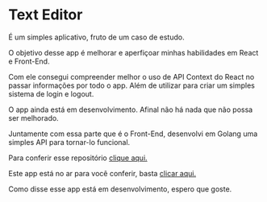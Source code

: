 # Text Editor

É um simples aplicativo, fruto de um caso de estudo.

O objetivo desse app é melhorar e aperfiçoar minhas habilidades em React e Front-End.

Com ele consegui compreender melhor o uso de API Context do React no passar informações por todo o app. Além de utilizar para criar um simples sistema de login e logout.

O app ainda está em desenvolvimento. Afinal não há nada que não possa ser melhorado.

Juntamente com essa parte que é o Front-End, desenvolvi em Golang uma simples API para tornar-lo funcional.

Para conferir esse repositório [clique aqui.](https://github.com/eliel-pf-99/text-editor-api)

Este app está no ar para você conferir, basta [clicar aqui.](https://text-editor-eti0.onrender.com/)

Como disse esse app está em desenvolvimento, espero que goste.
